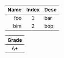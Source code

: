 | Name | Index | Desc |
|-----:|:-----:|:-----|
| foo  | 1     | bar  |
| bim  | 2     | bop  |

| Grade |
|:-----:|
| A+    |
